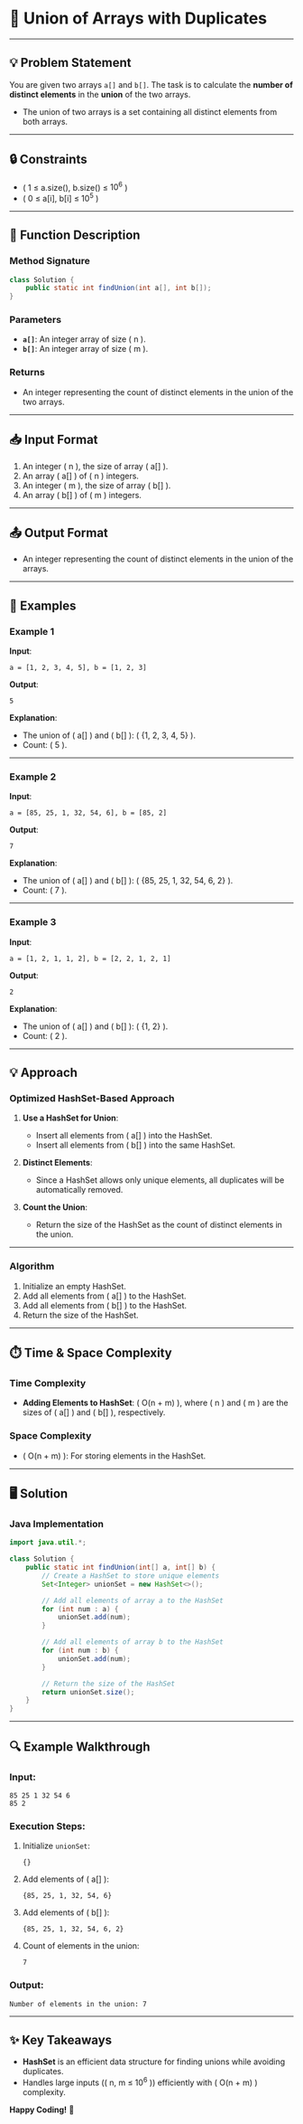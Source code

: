 # 🌟 Union of Arrays with Duplicates

---

## 💡 Problem Statement

You are given two arrays `a[]` and `b[]`. The task is to calculate the **number of distinct elements** in the **union** of the two arrays.

- The union of two arrays is a set containing all distinct elements from both arrays.

---

## 🔒 Constraints

- \( 1 $\leq$ $\text{a.size()}$, $\text{b.size()}$ $\leq$ $10^6$ \)
- \( 0 $\leq$ $\text{a[i]}$, $\text{b[i]}$ $\leq$ $10^5$ \)

---

## 📝 Function Description

### Method Signature

```java
class Solution {
    public static int findUnion(int a[], int b[]);
}
```

### Parameters

- **`a[]`**: An integer array of size \( n \).
- **`b[]`**: An integer array of size \( m \).

### Returns

- An integer representing the count of distinct elements in the union of the two arrays.

---

## 📥 Input Format

1. An integer \( n \), the size of array \( a[] \).
2. An array \( a[] \) of \( n \) integers.
3. An integer \( m \), the size of array \( b[] \).
4. An array \( b[] \) of \( m \) integers.

---

## 📤 Output Format

- An integer representing the count of distinct elements in the union of the arrays.

---

## 🎯 Examples

### Example 1

**Input**:

```plaintext
a = [1, 2, 3, 4, 5], b = [1, 2, 3]
```

**Output**:

```plaintext
5
```

**Explanation**:

- The union of \( a[] \) and \( b[] \): \( \{1, 2, 3, 4, 5\} \).
- Count: \( 5 \).

---

### Example 2

**Input**:

```plaintext
a = [85, 25, 1, 32, 54, 6], b = [85, 2]
```

**Output**:

```plaintext
7
```

**Explanation**:

- The union of \( a[] \) and \( b[] \): \( \{85, 25, 1, 32, 54, 6, 2\} \).
- Count: \( 7 \).

---

### Example 3

**Input**:

```plaintext
a = [1, 2, 1, 1, 2], b = [2, 2, 1, 2, 1]
```

**Output**:

```plaintext
2
```

**Explanation**:

- The union of \( a[] \) and \( b[] \): \( \{1, 2\} \).
- Count: \( 2 \).

---

## 💡 Approach

### Optimized HashSet-Based Approach

1. **Use a HashSet for Union**:

   - Insert all elements from \( a[] \) into the HashSet.
   - Insert all elements from \( b[] \) into the same HashSet.

2. **Distinct Elements**:

   - Since a HashSet allows only unique elements, all duplicates will be automatically removed.

3. **Count the Union**:
   - Return the size of the HashSet as the count of distinct elements in the union.

---

### Algorithm

1. Initialize an empty HashSet.
2. Add all elements from \( a[] \) to the HashSet.
3. Add all elements from \( b[] \) to the HashSet.
4. Return the size of the HashSet.

---

## ⏱️ Time & Space Complexity

### Time Complexity

- **Adding Elements to HashSet**: \( O(n + m) \), where \( n \) and \( m \) are the sizes of \( a[] \) and \( b[] \), respectively.

### Space Complexity

- \( O(n + m) \): For storing elements in the HashSet.

---

## 🖥️ Solution

### Java Implementation

```java
import java.util.*;

class Solution {
    public static int findUnion(int[] a, int[] b) {
        // Create a HashSet to store unique elements
        Set<Integer> unionSet = new HashSet<>();

        // Add all elements of array a to the HashSet
        for (int num : a) {
            unionSet.add(num);
        }

        // Add all elements of array b to the HashSet
        for (int num : b) {
            unionSet.add(num);
        }

        // Return the size of the HashSet
        return unionSet.size();
    }
}
```

---

## 🔍 Example Walkthrough

### Input:

```plaintext
85 25 1 32 54 6
85 2
```

### Execution Steps:

1. Initialize `unionSet`:

   ```plaintext
   {}
   ```

2. Add elements of \( a[] \):

   ```plaintext
   {85, 25, 1, 32, 54, 6}
   ```

3. Add elements of \( b[] \):

   ```plaintext
   {85, 25, 1, 32, 54, 6, 2}
   ```

4. Count of elements in the union:
   ```plaintext
   7
   ```

### Output:

```plaintext
Number of elements in the union: 7
```

---

## ✨ Key Takeaways

- **HashSet** is an efficient data structure for finding unions while avoiding duplicates.
- Handles large inputs (\( n, m $\leq$ $10^6$ \)) efficiently with \( O(n + m) \) complexity.

**Happy Coding!** 🚀
